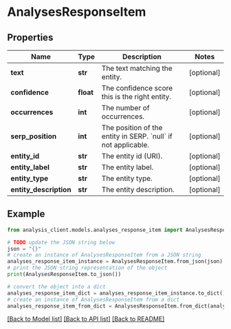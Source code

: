 # AnalysesResponseItem


## Properties

Name | Type | Description | Notes
------------ | ------------- | ------------- | -------------
**text** | **str** | The text matching the entity. | [optional] 
**confidence** | **float** | The confidence score this is the right entity. | [optional] 
**occurrences** | **int** | The number of occurrences. | [optional] 
**serp_position** | **int** | The position of the entity in SERP. &#x60;null&#x60; if not applicable. | [optional] 
**entity_id** | **str** | The entity id (URI). | [optional] 
**entity_label** | **str** | The entity label. | [optional] 
**entity_type** | **str** | The entity type. | [optional] 
**entity_description** | **str** | The entity description. | [optional] 

## Example

```python
from analysis_client.models.analyses_response_item import AnalysesResponseItem

# TODO update the JSON string below
json = "{}"
# create an instance of AnalysesResponseItem from a JSON string
analyses_response_item_instance = AnalysesResponseItem.from_json(json)
# print the JSON string representation of the object
print(AnalysesResponseItem.to_json())

# convert the object into a dict
analyses_response_item_dict = analyses_response_item_instance.to_dict()
# create an instance of AnalysesResponseItem from a dict
analyses_response_item_from_dict = AnalysesResponseItem.from_dict(analyses_response_item_dict)
```
[[Back to Model list]](../README.md#documentation-for-models) [[Back to API list]](../README.md#documentation-for-api-endpoints) [[Back to README]](../README.md)


